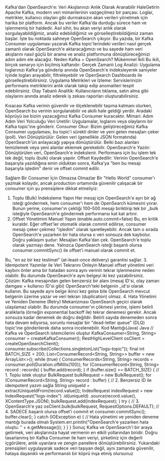 Kafka'dan OpenSearch'e: Veri Akışlarınızı Anlık Olarak Aranabilir HaleGetirin
Apache Kafka, modern veri mimarilerinin vazgeçilmez bir parçası. Loglar, metrikler, kullanıcı olayları gibi durmaksızın akan verileri yönetmek için harika bir platform. Ancak bu veriler Kafka'da durduğu sürece ham ve işlenmemiş bir haldedir. Asıl sihir, bu akan veriyi anlık olarak sorgulayabildiğimiz, analiz edebildiğimiz ve görselleştirebildiğimiz zaman başlar.
İşte bu noktada sahneye OpenSearch çıkıyor.
Bu yazıda, bir Kafka Consumer uygulaması yazarak Kafka topic'lerindeki verileri nasıl gerçek zamanlı olarak OpenSearch'e aktaracağımızı ve bu sayede ham veri akışlarını nasıl güçlü bir arama ve analiz platformuna dönüştüreceğimizi adım adım ele alacağız.
Neden Kafka + OpenSearch? Mükemmel İkili
Bu ikili, birçok senaryo için biçilmiş kaftandır:
Gerçek Zamanlı Log Analizi: Uygulama loglarınızı Kafka'ya gönderip anında OpenSearch'e indeksleyerek saniyeler içinde logları arayabilir, filtreleyebilir ve OpenSearch Dashboards ile görselleştirebilirsiniz.
Uygulama Metrikleri ve İzleme: Servislerinizin performans metriklerini anlık olarak takip edip anomalileri tespit edebilirsiniz.
Olay Tabanlı Analitik: Kullanıcıların tıklama, satın alma gibi olaylarını anında analiz ederek iş zekası raporları oluşturabilirsiniz.

Kısacası Kafka verinin güvenilir ve ölçeklenebilir taşıma katmanı olurken, OpenSearch bu verinin sorgulanabilir ve akıllı hale geldiği yerdir. Aradaki köprüyü ise bizim yazacağımız Kafka Consumer kuracaktır.
Mimari: Adım Adım Veri Yolculuğu
Veri Üretilir: Uygulamalar, loglarını veya olaylarını bir Kafka topic'ine gönderir.
Consumer Okur: Bizim geliştireceğimiz Kafka Consumer uygulaması, bu topic'i sürekli dinler ve yeni gelen mesajları çeker (poll).
Veri Dönüştürülür: Gelen veri (genellikle JSON formatında) OpenSearch'ün anlayacağı yapıya dönüştürülür. Belki bazı alanları temizlemek veya yeni alanlar eklemek gerekebilir.
OpenSearch'e Yazılır: Dönüştürülen veri, OpenSearch'e indekslenir. Performans için bu işlem tek tek değil, toplu (bulk) olarak yapılır.
Offset Kaydedilir: Verinin OpenSearch'e başarıyla yazıldığına emin olduktan sonra, Kafka'ya "ben bu mesajı başarıyla işledim" denir ve offset commit edilir.

Sağlam Bir Consumer İçin Olmazsa Olmazlar
Bir "Hello World" consumer'ı yazmak kolaydır, ancak production ortamında güvenilir çalışacak bir consumer için şu prensiplere dikkat etmeliyiz:
1. Toplu (Bulk) İndeksleme Yapın Her mesaj için OpenSearch'e ayrı bir ağ isteği göndermek, hem consumer'ı hem de OpenSearch kümesini yorar. Bunun yerine, consumer'ın çektiği 100–500 mesajı biriktirip tek bir _bulk isteğiyle OpenSearch'e göndermek performansı kat kat artırır.
2. Offset Yönetimini Manuel Yapın (enable.auto.commit=false) Bu, en kritik kuraldır. Eğer offset'ler otomatik olarak commit edilirse, consumer mesajı çeker çekmez "işledim" olarak işaretleyebilir. Ancak tam o sırada OpenSearch'e yazarken bir hata olursa o veri sonsuza dek kaybolur.
   Doğru yaklaşım şudur:
   Mesajları Kafka'dan çek.
   OpenSearch'e toplu olarak yazmayı dene.
   Yalnızca OpenSearch isteği başarılı olursa consumer.commitSync() ile offset'i manuel olarak commit et.

Bu, "en az bir kez teslimat" (at-least-once delivery) garantisi sağlar.
3. Idempotent Yazımlar ile Veri Tekrarını Önleyin Manuel offset yönetimi veri kaybını önler ama bir hatadan sonra aynı verinin tekrar işlenmesine neden olabilir. Bu durumda OpenSearch'e aynı belgeyi iki kez yazabilirsiniz.
   Çözüm: Kafka mesajından gelen benzersiz bir alanı (mesaj ID'si, olay zaman damgası + kullanıcı ID'si gibi) OpenSearch'teki belgenin _id'si olarak kullanın. Bu sayede aynı belge ikinci kez gelse bile OpenSearch mevcut belgenin üzerine yazar ve veri tekrarı (duplication) olmaz.
4. Hata Yönetimi ve Yeniden Deneme (Retry) Mekanizması OpenSearch geçici olarak ulaşılamaz olabilir. Bu durumda consumer'ın çökmesi yerine, işlemi belirli aralıklarla (örneğin exponential backoff ile) tekrar denemesi gerekir. Ancak sonsuza kadar denemek de doğru değildir. Belirli sayıda denemeden sonra hata devam ediyorsa, sorunlu mesajlar bir "dead-letter queue" (DLQ) topic'ine gönderilerek daha sonra incelenebilir.
   Kod Mantığı(Java)
   Java
   // Kafka ve OpenSearch istemcilerini oluştur
   KafkaConsumer<String, String> consumer = createKafkaConsumer();
   RestHighLevelClient osClient = createOpenSearchClient();
   consumer.subscribe(Collections.singletonList("logs-topic"));
   final int BATCH_SIZE = 200;
   List<ConsumerRecord<String, String>> buffer = new ArrayList<>();
   while (true) {
   ConsumerRecords<String, String> records = consumer.poll(Duration.ofMillis(100));
   for (ConsumerRecord<String, String> record : records) {
   buffer.add(record);
   }
   if (buffer.size() >= BATCH_SIZE) {
   // 1. Toplu istek oluştur
   BulkRequest bulkRequest = new BulkRequest();
   for (ConsumerRecord<String, String> record : buffer) {
   // 2. Benzersiz ID ile idempotent yazım sağla
   String uniqueId = extractUniqueIdFrom(record.value());
   IndexRequest indexRequest = new IndexRequest("logs-index")
   .id(uniqueId)
   .source(record.value(), XContentType.JSON);
   bulkRequest.add(indexRequest);
   }
   try {
   // 3. OpenSearch'e yaz
   osClient.bulk(bulkRequest, RequestOptions.DEFAULT);
   // 4. SADECE başarılı olursa offset'i commit et
   consumer.commitSync();
   buffer.clear();
   } catch (IOException e) {
   // Hata yönetimi ve yeniden deneme mantığı burada olmalı
   System.err.println("OpenSearch'e yazarken hata oluştu: " + e.getMessage());
   }
   }
   }
   Sonuç
   Kafka ve OpenSearch'i bir araya getirmek, veri akışlarınıza hayat vermenin en etkili yollarından biridir. Doğru tasarlanmış bir Kafka Consumer ile ham veriyi, şirketiniz için değerli içgörülere, anlık uyarılara ve zengin panellere dönüştürebilirsiniz.
   Yukarıdaki prensipleri uygulayarak sadece veri taşıyan değil, aynı zamanda güvenilir, hataya dayanıklı ve performanslı bir köprü inşa etmiş olursunuz